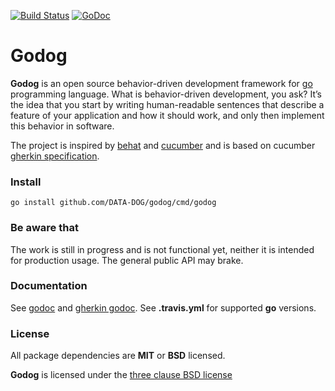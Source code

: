 [![Build Status](https://travis-ci.org/DATA-DOG/godog.svg?branch=master)](https://travis-ci.org/DATA-DOG/godog)
[![GoDoc](https://godoc.org/github.com/DATA-DOG/godog?status.svg)](https://godoc.org/github.com/DATA-DOG/godog)

# Godog

**Godog** is an open source behavior-driven development framework for [go][golang] programming language.
What is behavior-driven development, you ask? It’s the idea that you start by writing human-readable sentences that
describe a feature of your application and how it should work, and only then implement this behavior in software.

The project is inspired by [behat][behat] and [cucumber][cucumber] and is based on cucumber [gherkin specification][gherkin].

### Install

    go install github.com/DATA-DOG/godog/cmd/godog

### Be aware that

The work is still in progress and is not functional yet, neither it is intended for production usage.
The general public API may brake.

### Documentation

See [godoc][godoc] and [gherkin godoc][godoc_gherkin].
See **.travis.yml** for supported **go** versions.

### License

All package dependencies are **MIT** or **BSD** licensed.

**Godog** is licensed under the [three clause BSD license][license]

[godoc]: http://godoc.org/github.com/DATA-DOG/godog "Documentation on godoc"
[godoc_gherkin]: http://godoc.org/github.com/DATA-DOG/godog/gherkin "Documentation on godoc for gherkin"
[golang]: https://golang.org/  "GO programming language"
[behat]: http://docs.behat.org/ "Behavior driven development framework for PHP"
[cucumber]: https://cucumber.io/ "Behavior driven development framework for Ruby"
[gherkin]: https://cucumber.io/docs/reference "Gherkin feature file language"
[license]: http://en.wikipedia.org/wiki/BSD_licenses "The three clause BSD license"
